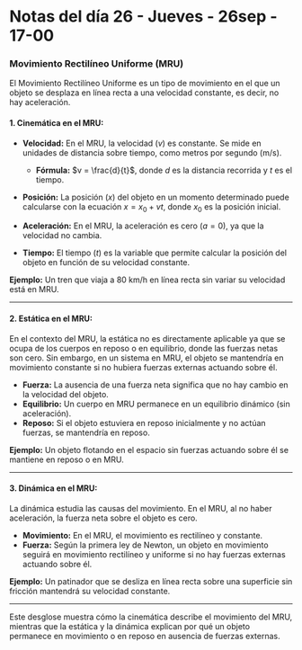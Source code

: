 # Notas del día 26 - Jueves - 26sep - 17-00


### **Movimiento Rectilíneo Uniforme (MRU)**
El Movimiento Rectilíneo Uniforme es un tipo de movimiento en el que un objeto se desplaza en línea recta a una velocidad constante, es decir, no hay aceleración.

#### **1. Cinemática en el MRU:**
- **Velocidad:** En el MRU, la velocidad ($v$) es constante. Se mide en unidades de distancia sobre tiempo, como metros por segundo (m/s). 
  - **Fórmula:** $v = \frac{d}{t}$, donde $d$ es la distancia recorrida y $t$ es el tiempo.
  
- **Posición:** La posición ($x$) del objeto en un momento determinado puede calcularse con la ecuación $x = x_0 + vt$, donde $x_0$ es la posición inicial.
  
- **Aceleración:** En el MRU, la aceleración es cero ($a = 0$), ya que la velocidad no cambia.

- **Tiempo:** El tiempo ($t$) es la variable que permite calcular la posición del objeto en función de su velocidad constante.

**Ejemplo:** Un tren que viaja a 80 km/h en línea recta sin variar su velocidad está en MRU.

---

#### **2. Estática en el MRU:**
En el contexto del MRU, la estática no es directamente aplicable ya que se ocupa de los cuerpos en reposo o en equilibrio, donde las fuerzas netas son cero. Sin embargo, en un sistema en MRU, el objeto se mantendría en movimiento constante si no hubiera fuerzas externas actuando sobre él.

- **Fuerza:** La ausencia de una fuerza neta significa que no hay cambio en la velocidad del objeto.
- **Equilibrio:** Un cuerpo en MRU permanece en un equilibrio dinámico (sin aceleración).
- **Reposo:** Si el objeto estuviera en reposo inicialmente y no actúan fuerzas, se mantendría en reposo.

**Ejemplo:** Un objeto flotando en el espacio sin fuerzas actuando sobre él se mantiene en reposo o en MRU.

---

#### **3. Dinámica en el MRU:**
La dinámica estudia las causas del movimiento. En el MRU, al no haber aceleración, la fuerza neta sobre el objeto es cero.

- **Movimiento:** En el MRU, el movimiento es rectilíneo y constante.
- **Fuerza:** Según la primera ley de Newton, un objeto en movimiento seguirá en movimiento rectilíneo y uniforme si no hay fuerzas externas actuando sobre él.

**Ejemplo:** Un patinador que se desliza en línea recta sobre una superficie sin fricción mantendrá su velocidad constante.

---

Este desglose muestra cómo la cinemática describe el movimiento del MRU, mientras que la estática y la dinámica explican por qué un objeto permanece en movimiento o en reposo en ausencia de fuerzas externas.
